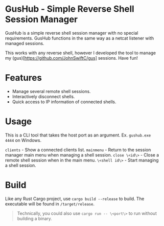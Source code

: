 # GusHub - Simple Reverse Shell Session Manager

GusHub is a simple reverse shell session manager with no special requirements. GusHub functions in the same way as a netcat listener with managed sessions.

This works with any reverse shell, however I developed the tool to manage my (gus)[https://github.com/JohnSwiftC/gus] sessions. Have fun!

# Features

- Manage several remote shell sessions.
- Interactively disconnect shells.
- Quick access to IP information of connected shells.

# Usage

This is a CLI tool that takes the host port as an argument. Ex. `gushub.exe 4444` on Windows.

`clients` - Show a connected clients list.
`mainmenu` - Return to the session manager main menu when managing a shell session.
`close \<id\>` - Close a remote shell session when in the main menu.
`\<shell id\>` - Start managing a shell session.

# Build

Like any Rust Cargo project, use `cargo build --release` to build. The executable will be found in `/target/release`.

> Technically, you could also use `cargo run -- \<port\>` to run without building a binary.